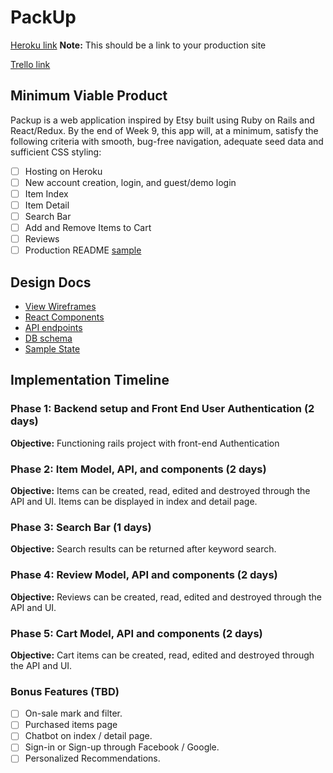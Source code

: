 # PackUp

[Heroku link][heroku] **Note:** This should be a link to your production site

[Trello link][trello]

[heroku]: http://www.herokuapp.com
[trello]: https://trello.com/b/zDMJ2hf9/packup-demo-etsy-clone

## Minimum Viable Product

Packup is a web application inspired by Etsy built using Ruby on Rails
and React/Redux.  By the end of Week 9, this app will, at a minimum, satisfy the
following criteria with smooth, bug-free navigation, adequate seed data and
sufficient CSS styling:

- [ ] Hosting on Heroku
- [ ] New account creation, login, and guest/demo login
- [ ] Item Index
- [ ] Item Detail
- [ ] Search Bar
- [ ] Add and Remove Items to Cart
- [ ] Reviews
- [ ] Production README [sample](docs/production_readme.md)

## Design Docs
* [View Wireframes][wireframes]
* [React Components][components]
* [API endpoints][api-endpoints]
* [DB schema][schema]
* [Sample State][sample-state]

[wireframes]: docs/wireframes
[components]: docs/component-hierarchy.md
[sample-state]: docs/sample-state.md
[api-endpoints]: docs/api-endpoints.md
[schema]: docs/schema.md

## Implementation Timeline

### Phase 1: Backend setup and Front End User Authentication (2 days)

**Objective:** Functioning rails project with front-end Authentication

### Phase 2: Item Model, API, and components (2 days)

**Objective:** Items can be created, read, edited and destroyed through
the API and UI. Items can be displayed in index and detail page.

### Phase 3: Search Bar (1 days)

**Objective:** Search results can be returned after keyword search.

### Phase 4: Review Model, API and components (2 days)

**Objective:** Reviews can be created, read, edited and destroyed through
the API and UI. 

### Phase 5: Cart Model, API and components (2 days)

**Objective:** Cart items can be created, read, edited and destroyed through
the API and UI.

### Bonus Features (TBD)
- [ ] On-sale mark and filter.
- [ ] Purchased items page
- [ ] Chatbot on index / detail page.
- [ ] Sign-in or Sign-up through Facebook / Google.
- [ ] Personalized Recommendations.